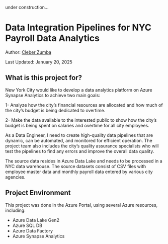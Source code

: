 
under construction...

# Data Integration Pipelines for NYC Payroll Data Analytics

Author: [Cleber Zumba](https://github.com/cleberzumba)

Last Updated: January 20, 2025

## What is this project for?

New York City would like to develop a data analytics platform on Azure Synapse Analytics to achieve two main goals:

1- Analyze how the city’s financial resources are allocated and how much of the city’s budget is being dedicated to overtime.

2- Make the data available to the interested public to show how the city’s budget is being spent on salaries and overtime for all city employees.

As a Data Engineer, I need to create high-quality data pipelines that are dynamic, can be automated, and monitored for efficient operation. The project team also includes the city’s quality assurance specialists who will test the pipelines to find any errors and improve the overall data quality.

The source data resides in Azure Data Lake and needs to be processed in a NYC data warehouse. The source datasets consist of CSV files with employee master data and monthly payroll data entered by various city agencies.

## Project Environment

This project was done in the Azure Portal, using several Azure resources, including:

  - Azure Data Lake Gen2
  - Azure SQL DB
  - Azure Data Factory
  - Azure Synapse Analytics
